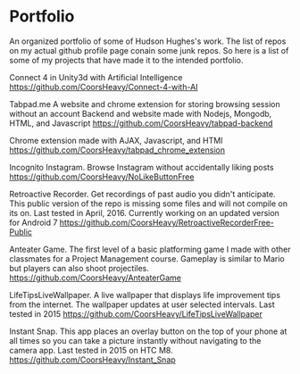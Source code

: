 # Portfolio
An organized portfolio of some of Hudson Hughes's work.
The list of repos on my actual github profile page conain some junk repos. So here is a list of some of my projects that have made it to the intended portfolio.

Connect 4 in Unity3d with Artificial Intelligence
https://github.com/CoorsHeavy/Connect-4-with-AI

Tabpad.me A website and chrome extension for storing browsing session without an account
Backend and website made with Nodejs, Mongodb, HTML, and Javascript
https://github.com/CoorsHeavy/tabpad-backend

Chrome extension made with AJAX, Javascript, and HTMl
https://github.com/CoorsHeavy/tabpad_chrome_extension

Incognito Instagram. Browse Instagram without accidentally liking posts
https://github.com/CoorsHeavy/NoLikeButtonFree

Retroactive Recorder. Get recordings of past audio you didn't anticipate. This public version of the repo is missing some files and will not compile on its on. Last tested in April, 2016. Currently working on an updated version for Android 7
https://github.com/CoorsHeavy/RetroactiveRecorderFree-Public

Anteater Game. The first level of a basic platforming game I made with other classmates for a Project Management course. Gameplay is similar to Mario but players can also shoot projectiles.
https://github.com/CoorsHeavy/AnteaterGame

LifeTipsLiveWallpaper. A live wallpaper that displays life improvement tips from the internet. The wallpaper updates at user selected intervals. Last tested in 2015
https://github.com/CoorsHeavy/LifeTipsLiveWallpaper

Instant Snap. This app places an overlay button on the top of your phone at all times so you can take a picture instantly without navigating to the camera app. Last tested in 2015 on HTC M8.
https://github.com/CoorsHeavy/Instant_Snap
